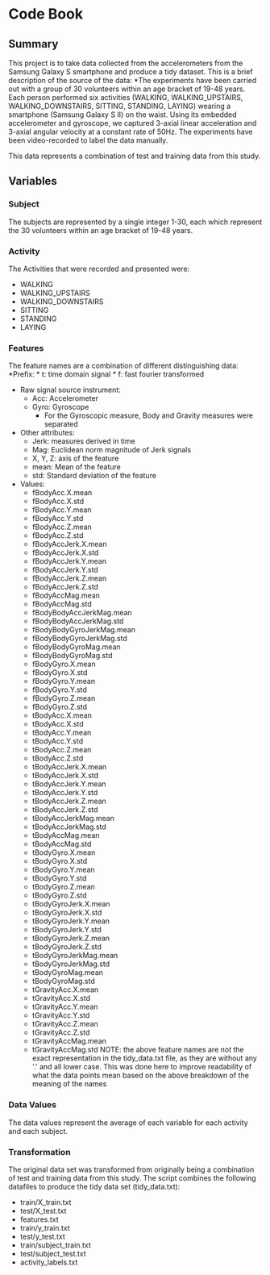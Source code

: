 # Code Book

## Summary
This project is to take data collected from the accelerometers from the Samsung Galaxy S smartphone and produce a tidy dataset.
This is a brief description of the source of the data:
*The experiments have been carried out with a group of 30 volunteers within an age bracket of 19-48 years. Each person performed six activities (WALKING, WALKING_UPSTAIRS, WALKING_DOWNSTAIRS, SITTING, STANDING, LAYING) wearing a smartphone (Samsung Galaxy S II) on the waist. Using its embedded accelerometer and gyroscope, we captured 3-axial linear acceleration and 3-axial angular velocity at a constant rate of 50Hz. The experiments have been video-recorded to label the data manually. 

This data represents a combination of test and training data from this study.


## Variables

### Subject
The subjects are represented by a single integer 1-30, each which represent the 30 volunteers within an age bracket of 19-48 years.

### Activity
The Activities that were recorded and presented were: 
  * WALKING
  * WALKING_UPSTAIRS
  * WALKING_DOWNSTAIRS
  * SITTING
  * STANDING
  * LAYING

### Features
The feature names are a combination of different distinguishing data:
 *Prefix:
      * t: time domain signal
      * f: fast fourier transformed
  * Raw signal source instrument:
      * Acc: Accelerometer
      * Gyro: Gyroscope
        * For the Gyroscopic measure, Body and Gravity measures were separated
  * Other attributes:
      * Jerk: measures derived in time
      * Mag: Euclidean norm magnitude of Jerk signals
      * X, Y, Z: axis of the feature
      * mean: Mean of the feature
      * std: Standard deviation of the feature
  * Values:
    * fBodyAcc.X.mean
    * fBodyAcc.X.std
    * fBodyAcc.Y.mean
    * fBodyAcc.Y.std
    * fBodyAcc.Z.mean
    * fBodyAcc.Z.std
    * fBodyAccJerk.X.mean
    * fBodyAccJerk.X.std
    * fBodyAccJerk.Y.mean
    * fBodyAccJerk.Y.std
    * fBodyAccJerk.Z.mean
    * fBodyAccJerk.Z.std
    * fBodyAccMag.mean
    * fBodyAccMag.std
    * fBodyBodyAccJerkMag.mean
    * fBodyBodyAccJerkMag.std
    * fBodyBodyGyroJerkMag.mean
    * fBodyBodyGyroJerkMag.std
    * fBodyBodyGyroMag.mean
    * fBodyBodyGyroMag.std
    * fBodyGyro.X.mean
    * fBodyGyro.X.std
    * fBodyGyro.Y.mean
    * fBodyGyro.Y.std
    * fBodyGyro.Z.mean
    * fBodyGyro.Z.std
    * tBodyAcc.X.mean
    * tBodyAcc.X.std
    * tBodyAcc.Y.mean
    * tBodyAcc.Y.std
    * tBodyAcc.Z.mean
    * tBodyAcc.Z.std
    * tBodyAccJerk.X.mean
    * tBodyAccJerk.X.std
    * tBodyAccJerk.Y.mean
    * tBodyAccJerk.Y.std
    * tBodyAccJerk.Z.mean
    * tBodyAccJerk.Z.std
    * tBodyAccJerkMag.mean
    * tBodyAccJerkMag.std
    * tBodyAccMag.mean
    * tBodyAccMag.std
    * tBodyGyro.X.mean
    * tBodyGyro.X.std
    * tBodyGyro.Y.mean
    * tBodyGyro.Y.std
    * tBodyGyro.Z.mean
    * tBodyGyro.Z.std
    * tBodyGyroJerk.X.mean
    * tBodyGyroJerk.X.std
    * tBodyGyroJerk.Y.mean
    * tBodyGyroJerk.Y.std
    * tBodyGyroJerk.Z.mean
    * tBodyGyroJerk.Z.std
    * tBodyGyroJerkMag.mean
    * tBodyGyroJerkMag.std
    * tBodyGyroMag.mean
    * tBodyGyroMag.std
    * tGravityAcc.X.mean
    * tGravityAcc.X.std
    * tGravityAcc.Y.mean
    * tGravityAcc.Y.std
    * tGravityAcc.Z.mean
    * tGravityAcc.Z.std
    * tGravityAccMag.mean
    * tGravityAccMag.std
NOTE: the above feature names are not the exact representation in the tidy_data.txt file, as they are without any '.' and all lower case.  This was done here to improve readability of what the data points mean based on the above breakdown of the meaning of the names
### Data Values
The data values represent the average of each variable for each activity and each subject.

### Transformation
The original data set was transformed from originally being a combination of test and training data from this study.
The script combines the following datafiles to produce the tidy data set (tidy_data.txt):
  * train/X_train.txt
  * test/X_test.txt
  * features.txt
  * train/y_train.txt
  * test/y_test.txt
  * train/subject_train.txt
  * test/subject_test.txt
  * activity_labels.txt
  